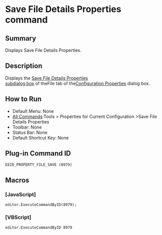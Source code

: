# Save File Details Properties command

## Summary

Displays Save File Details Properties.

## Description

Displays the [Save File Details Properties \
subdialog box](../../dlg/properties/file/save_details/index)
of theFile tab of the[Configuration Properties](../../dlg/properties/index)
dialog box.

## How to Run

- Default Menu: None
- [All Commands](all_commands):Tools >
Properties for Current Configuration \>Save File Details Properties
- Toolbar: None
- Status Bar: None
- Default Shortcut Key: None

## Plug-in Command ID

```
EEID_PROPERTY_FILE_SAVE (8979)```

## Macros

### \[JavaScript\]

```
editor.ExecuteCommandByID(8979);
```

### \[VBScript\]

```
editor.ExecuteCommandByID 8979
```
